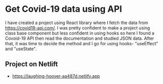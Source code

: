 # Get Covid-19 data using API 

I have created a project using React library where I fetch the data from https://covid19-api.com/. I was pretty confident to make a project using class base component but less confident in using hooks so here I found a Covoid-19 API then read the documentation and studied JSON data. After that, it was time to decide the method and I go for using hooks- "useEffect" and "useState".

## Project on Netlift

* https://laughing-hoover-aa487d.netlify.app